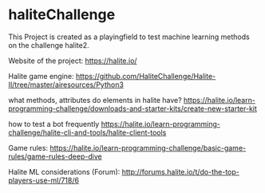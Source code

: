 # haliteChallenge

This Project is created as a playingfield to test machine learning methods on the challenge halite2.

Website of the project: 
https://halite.io/ 

Halite game engine:
https://github.com/HaliteChallenge/Halite-II/tree/master/airesources/Python3

what methods, attributes do elements in halite have?
https://halite.io/learn-programming-challenge/downloads-and-starter-kits/create-new-starter-kit


how to test a bot frequently
https://halite.io/learn-programming-challenge/halite-cli-and-tools/halite-client-tools

Game rules:
https://halite.io/learn-programming-challenge/basic-game-rules/game-rules-deep-dive

Halite ML considerations (Forum):
http://forums.halite.io/t/do-the-top-players-use-ml/718/6


